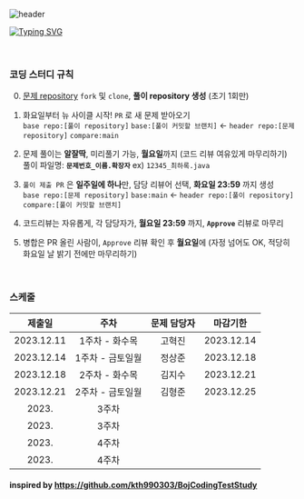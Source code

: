 ![header](https://capsule-render.vercel.app/api?type=waving&color=888888&height=200&section=header&text=엉덩이%20사수%20코딩%20테스트&fontSize=75&animation=fadeIn&fontAlignY=35&fontColor=f8f8f8&desc=안하면%20엉덩이로%20이름쓰기&descAlignY=55&descAlign=77)

[![Typing SVG](https://readme-typing-svg.demolab.com?font=Gaegu&weight=700&size=50&duration=2000&pause=2500&color=888888&center=true&vCenter=true&random=false&width=850&height=75&lines=%EA%99%AC%CC%AE+%EB%AC%B8%EC%A0%9C+%EC%95%88%ED%92%80%EB%A9%B4+%EC%97%89%EB%8D%A9%EC%9D%B4%EB%A1%9C+%EC%9D%B4%EB%A6%84%EC%93%B0%EA%B8%B0+%EA%99%AC%CC%AE)](https://git.io/typing-svg)

</br>

### 코딩 스터디 규칙
0. [문제 repository](https://github.com/dorianharok/coding-test-study) `fork` 및 `clone`, **풀이 repository 생성** (초기 1회만)  

1. 화요일부터 뉴 사이클 시작! `PR` 로 새 문제 받아오기  
   `base repo:[풀이 repository]` `base:[풀이 커밋할 브랜치]` ← `header repo:[문제 repository]` `compare:main`  

2. 문제 풀이는 **알잘딱**, 미리풀기 가능, **월요일**까지 (코드 리뷰 여유있게 마무리하기)  
   풀이 파일명: **`문제번호_이름.확장자`**  ex) `12345_최하록.java`  

3. `풀이 제출 PR` 은 **일주일에 하나**만, 담당 리뷰어 선택, **화요일 23:59** 까지 생성  
   `base repo:[문제 repository]` `base:main` ← `header repo:[풀이 repository]` `compare:[풀이 커밋할 브랜치]`  

4. 코드리뷰는 자유롭게, 각 담당자가, **월요일 23:59** 까지,  **`Approve`** 리뷰로 마무리  

5. 병합은 PR 올린 사람이, `Approve` 리뷰 확인 후 **월요일**에 (자정 넘어도 OK, 적당히 화요일 날 밝기 전에만 마무리하기)  

</br>

### 스케줄
   
|    제출일     |     주차     | 문제 담당자 |    마감기한    |   
|:----------:|:----------:|:------:|:----------:|
| 2023.12.11 | 1주차 - 화수목  |  고혁진   | 2023.12.14 | 
| 2023.12.14 | 1주차 - 금토일월 |  정상준   | 2023.12.18 | 
| 2023.12.18 | 2주차 - 화수목  |  김지수   | 2023.12.21 |
| 2023.12.21 | 2주차 - 금토일월 |  김형준   | 2023.12.25 |
|   2023.    |    3주차     |        |            | 
|   2023.    |    3주차     |        |            | 
|   2023.    |    4주차     |        |            | 
|   2023.    |    4주차     |        |            | 

   

#### inspired by https://github.com/kth990303/BojCodingTestStudy
